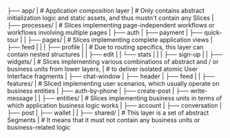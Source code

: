 ├── app/
|   # Application composition layer
|   # Only contains abstract initialization logic and static assets, and thus mustn't contain any Slices
|
├── processes/
|   # Slices implementing page-independent workflows or workflows involving multiple pages
|   ├── auth
|   ├── payment
|   ├── quick-tour
|
|
├── pages/
|   # Slices implementing complete application views
|   ├── feed
|   |
|   ├── profile
|   |   # Due to routing specifics, this layer can contain nested structures
|   |   ├── edit
|   |   └── stats
|   |
|   ├── sign-up
|
|
├── widgets/
|   # Slices implementing various combinations of abstract and / or business units from lower layers,
|   # to deliver isolated atomic User Interface fragments
|   ├── chat-window
|   ├── header
|   ├── feed
|
|
├── features/
|   # Sliced implementing user scenarios, which usually operate on business entities
|   ├── auth-by-phone
|   ├── create-post
|   ├── write-message
|
|
├── entities/
|   # Slices implementing business units in terms of which application business logic works
|   ├── account
|   ├── conversation
|   ├── post
|   ├── wallet
|
|
├── shared/
|   # This layer is a set of abstract Segments
|   # It means that it must not contain any business units or business-related logic